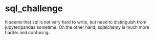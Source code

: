 # sql_challenge
 
It seems that sql is not vary hard to write, but need to distinguish from jupyter/pandas sometime. On the other hand, sqlalchemy is much more harder and confusing.
